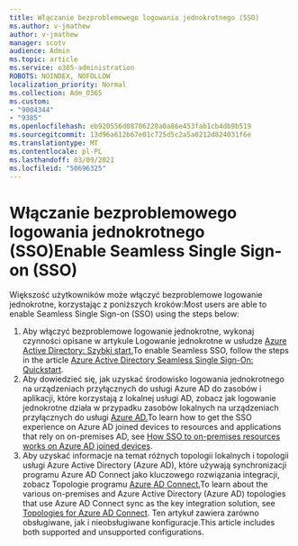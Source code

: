 ```yaml
---
title: Włączanie bezproblemowego logowania jednokrotnego (SSO)
ms.author: v-jmathew
author: v-jmathew
manager: scotv
audience: Admin
ms.topic: article
ms.service: o365-administration
ROBOTS: NOINDEX, NOFOLLOW
localization_priority: Normal
ms.collection: Adm_O365
ms.custom:
- "9004344"
- "9385"
ms.openlocfilehash: eb920556d08706220a0a86e453fab1cb4db9b519
ms.sourcegitcommit: 13d96a612b67e01c725d5c2a5a0212d824031f6e
ms.translationtype: MT
ms.contentlocale: pl-PL
ms.lasthandoff: 03/09/2021
ms.locfileid: "50696325"
---
```

# <a name="enable-seamless-single-sign-on-sso"></a><span data-ttu-id="c03e6-102">Włączanie bezproblemowego logowania jednokrotnego (SSO)</span><span class="sxs-lookup"><span data-stu-id="c03e6-102">Enable Seamless Single Sign-on (SSO)</span></span>

<span data-ttu-id="c03e6-103">Większość użytkowników może włączyć bezproblemowe logowanie jednokrotne, korzystając z poniższych kroków:</span><span class="sxs-lookup"><span data-stu-id="c03e6-103">Most users are able to enable Seamless Single Sign-on (SSO) using the steps below:</span></span>

1. <span data-ttu-id="c03e6-104">Aby włączyć bezproblemowe logowanie jednokrotne, wykonaj czynności opisane w artykule Logowanie jednokrotne w usłudze [Azure Active Directory: Szybki start.](https://docs.microsoft.com/azure/active-directory/hybrid/how-to-connect-sso-quick-start)</span><span class="sxs-lookup"><span data-stu-id="c03e6-104">To enable Seamless SSO, follow the steps in the article [Azure Active Directory Seamless Single Sign-On: Quickstart](https://docs.microsoft.com/azure/active-directory/hybrid/how-to-connect-sso-quick-start).</span></span>
2. <span data-ttu-id="c03e6-105">Aby dowiedzieć się, jak uzyskać środowisko logowania jednokrotnego na urządzeniach przyłącznych do usługi Azure AD do zasobów i aplikacji, które korzystają z lokalnej usługi AD, zobacz jak logowanie jednokrotne działa w przypadku zasobów lokalnych na urządzeniach przyłącznych do usługi [Azure AD.](https://docs.microsoft.com/azure/active-directory/devices/azuread-join-sso)</span><span class="sxs-lookup"><span data-stu-id="c03e6-105">To learn how to get the SSO experience on Azure AD joined devices to resources and applications that rely on on-premises AD, see [How SSO to on-premises resources works on Azure AD joined devices](https://docs.microsoft.com/azure/active-directory/devices/azuread-join-sso).</span></span>
3. <span data-ttu-id="c03e6-106">Aby uzyskać informacje na temat różnych topologii lokalnych i topologii usługi Azure Active Directory (Azure AD), które używają synchronizacji programu Azure AD Connect jako kluczowego rozwiązania integracji, zobacz Topologie programu [Azure AD Connect.](https://docs.microsoft.com/azure/active-directory/hybrid/plan-connect-topologies)</span><span class="sxs-lookup"><span data-stu-id="c03e6-106">To learn about the various on-premises and Azure Active Directory (Azure AD) topologies that use Azure AD Connect sync as the key integration solution, see [Topologies for Azure AD Connect](https://docs.microsoft.com/azure/active-directory/hybrid/plan-connect-topologies).</span></span> <span data-ttu-id="c03e6-107">Ten artykuł zawiera zarówno obsługiwane, jak i nieobsługiwane konfiguracje.</span><span class="sxs-lookup"><span data-stu-id="c03e6-107">This article includes both supported and unsupported configurations.</span></span>
